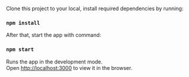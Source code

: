 Clone this project to your local, install required dependencies by running:

### `npm install`

After that, start the app with command:

### `npm start`

Runs the app in the development mode.\
Open [http://localhost:3000](http://localhost:3000) to view it in the browser.